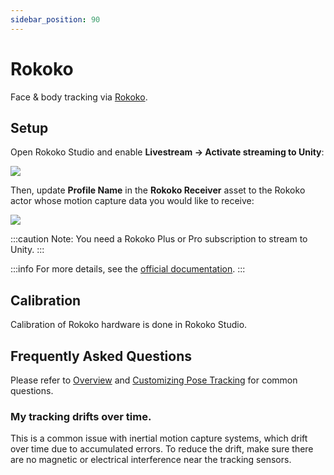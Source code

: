 ```yaml
---
sidebar_position: 90
---
```


# Rokoko

Face & body tracking via [Rokoko](https://www.rokoko.com/).

## Setup

Open Rokoko Studio and enable **Livestream → Activate streaming to Unity**:

![](pathname:///doc-img/zh-rokoko-1.webp)

Then, update **Profile Name** in the **Rokoko Receiver** asset to the Rokoko actor whose motion capture data you would like to receive:

![](pathname:///doc-img/zh-rokoko-2.webp)

:::caution
Note: You need a Rokoko Plus or Pro subscription to stream to Unity.
:::

:::info
For more details, see the [official documentation](https://support.rokoko.com/hc/en-us/articles/4410471183633-Getting-Started-Streaming-to-Unity).
:::

## Calibration

Calibration of Rokoko hardware is done in Rokoko Studio.

## Frequently Asked Questions

Please refer to [Overview](overview#FAQ) and [Customizing Pose Tracking](body-tracking#FAQ) for common questions.

### My tracking drifts over time.

This is a common issue with inertial motion capture systems, which drift over time due to accumulated errors. To reduce the drift, make sure there are no magnetic or electrical interference near the tracking sensors.
